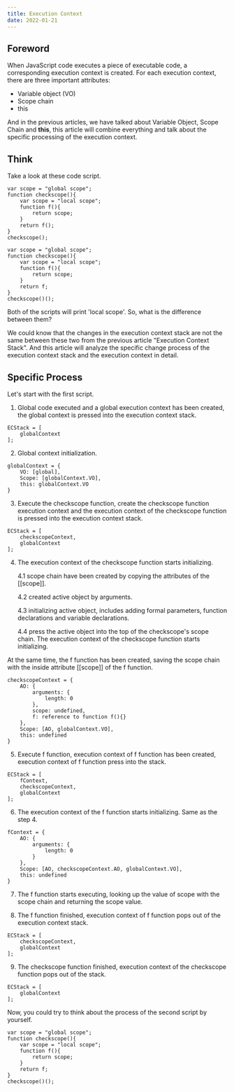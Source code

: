 ```yaml
---
title: Execution Context
date: 2022-01-21
---
```


## Foreword

When JavaScript code executes a piece of executable code, a corresponding execution context is created.
For each execution context, there are three important attributes:

- Variable object (VO)
- Scope chain
- this

And in the previous articles, we have talked about Variable Object, Scope Chain and **this**, this article will combine everything and talk about the specific processing of the execution context.

## Think

Take a look at these code script.

```
var scope = "global scope";
function checkscope(){
    var scope = "local scope";
    function f(){
        return scope;
    }
    return f();
}
checkscope();
```

```
var scope = "global scope";
function checkscope(){
    var scope = "local scope";
    function f(){
        return scope;
    }
    return f;
}
checkscope()();
```

Both of the scripts will print 'local scope'. So, what is the difference between them?

We could know that the changes in the execution context stack are not the same between these two from the previous article "Execution Context Stack". And this article will analyze the specific change process of the execution context stack and the execution context in detail.

## Specific Process

Let's start with the first script.

1. Global code executed and a global execution context has been created, the global context is pressed into the execution context stack.

```
ECStack = [
    globalContext
];
```

2. Global context initialization.

```
globalContext = {
    VO: [global],
    Scope: [globalContext.VO],
    this: globalContext.VO
}
```

3. Execute the checkscope function, create the checkscope function execution context and the execution context of the checkscope function is pressed into the execution context stack.

```
ECStack = [
    checkscopeContext,
    globalContext
];
```

4. The execution context of the checkscope function starts initializing.

   4.1 scope chain have been created by copying the attributes of the [[scope]].

   4.2 created active object by arguments.

   4.3 initializing active object, includes adding formal parameters, function declarations and variable declarations.

   4.4 press the active object into the top of the checkscope's scope chain. The execution context of the checkscope function starts initializing.

At the same time, the f function has been created, saving the scope chain with the inside attribute [[scope]] of the f function.

```
checkscopeContext = {
    AO: {
        arguments: {
            length: 0
        },
        scope: undefined,
        f: reference to function f(){}
    },
    Scope: [AO, globalContext.VO],
    this: undefined
}
```

5. Execute f function, execution context of f function has been created, execution context of f function press into the stack.

```
ECStack = [
    fContext,
    checkscopeContext,
    globalContext
];
```

6. The execution context of the f function starts initializing. Same as the step 4.

```
fContext = {
    AO: {
        arguments: {
            length: 0
        }
    },
    Scope: [AO, checkscopeContext.AO, globalContext.VO],
    this: undefined
}
```

7. The f function starts executing, looking up the value of scope with the scope chain and returning the scope value.

8. The f function finished, execution context of f function pops out of the execution context stack.

```
ECStack = [
    checkscopeContext,
    globalContext
];
```

9. The checkscope function finished, execution context of the checkscope function pops out of the stack.

```
ECStack = [
    globalContext
];
```

Now, you could try to think about the process of the second script by yourself.

```
var scope = "global scope";
function checkscope(){
    var scope = "local scope";
    function f(){
        return scope;
    }
    return f;
}
checkscope()();
```
